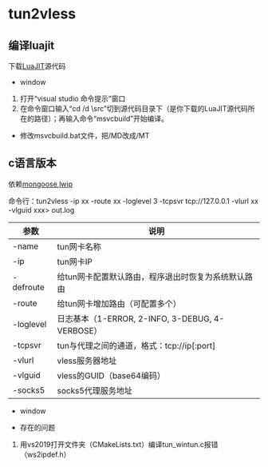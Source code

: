 # tun2vless

## 编译luajit
下载[LuaJIT](https://github.com/openresty/luajit2/)源代码

- window
 1. 打开“visual studio 命令提示”窗口
 2. 在命令窗口输入“cd /d <path>\src”切到源代码目录下（<path>是你下载的LuaJIT源代码所在的路径）；再输入命令“msvcbuild”开始编译。
   - 修改msvcbuild.bat文件，把/MD改成/MT
   
   
## c语言版本
依赖[mongoose](https://github.com/lgnyy/mongoose),[lwip](https://github.com/heiher/lwip)

命令行：tun2vless -ip xx -route xx -loglevel 3 -tcpsvr tcp://127.0.0.1 -vlurl xx -vlguid xxx> out.log

参数 | 说明
-------- | -----
-name | tun网卡名称
-ip | tun网卡IP
-defroute | 给tun网卡配置默认路由，程序退出时恢复为系统默认路由
-route | 给tun网卡增加路由（可配置多个）
-loglevel | 日志基本（1-ERROR, 2-INFO, 3-DEBUG, 4-VERBOSE）
-tcpsvr | tun与代理之间的通道，格式：tcp://ip[:port]
-vlurl | vless服务器地址
-vlguid | vless的GUID（base64编码）
-socks5 | socks5代理服务地址

- window

 - 存在的问题
  1. 用vs2019打开文件夹（CMakeLists.txt）编译tun_wintun.c报错（ws2ipdef.h）
